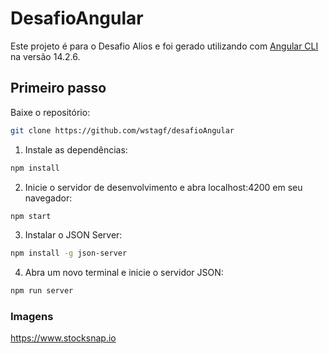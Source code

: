 # DesafioAngular

Este projeto é para o Desafio Alios e foi gerado utilizando com [Angular CLI](https://github.com/angular/angular-cli) na versão 14.2.6.


## Primeiro passo

Baixe o repositório:

```bash
git clone https://github.com/wstagf/desafioAngular
```

1. Instale as dependências:

```bash
npm install
```


2. Inicie o servidor de desenvolvimento e abra localhost:4200 em seu navegador:

```bash
npm start
```

3. Instalar o JSON Server:

```bash
npm install -g json-server
```

4. Abra um novo terminal e inicie o servidor JSON:

```bash
npm run server
```





### Imagens
https://www.stocksnap.io